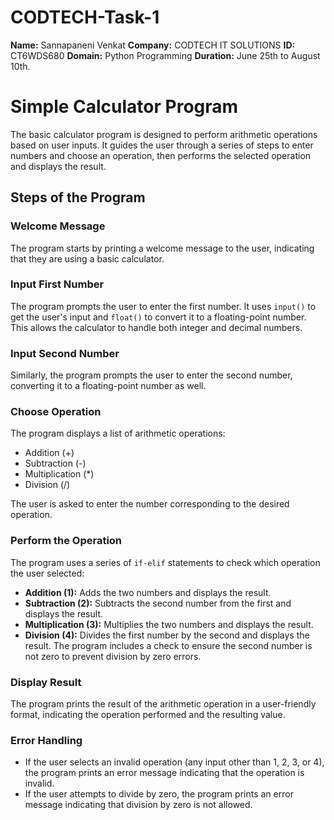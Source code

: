 # CODTECH-Task-1

**Name:** Sannapaneni Venkat
**Company:** CODTECH IT SOLUTIONS
**ID:** CT6WDS680
**Domain:** Python Programming
**Duration:** June 25th to August 10th.

# Simple Calculator Program 

The basic calculator program is designed to perform arithmetic operations based on user inputs. It guides the user through a series of steps to enter numbers and choose an operation, then performs the selected operation and displays the result.

## Steps of the Program

### Welcome Message
The program starts by printing a welcome message to the user, indicating that they are using a basic calculator.

### Input First Number
The program prompts the user to enter the first number. It uses `input()` to get the user's input and `float()` to convert it to a floating-point number. This allows the calculator to handle both integer and decimal numbers.

### Input Second Number
Similarly, the program prompts the user to enter the second number, converting it to a floating-point number as well.

### Choose Operation
The program displays a list of arithmetic operations:

- Addition (+)
- Subtraction (-)
- Multiplication (*)
- Division (/)

The user is asked to enter the number corresponding to the desired operation.

### Perform the Operation
The program uses a series of `if-elif` statements to check which operation the user selected:

- **Addition (1):** Adds the two numbers and displays the result.
- **Subtraction (2):** Subtracts the second number from the first and displays the result.
- **Multiplication (3):** Multiplies the two numbers and displays the result.
- **Division (4):** Divides the first number by the second and displays the result. The program includes a check to ensure the second number is not zero to prevent division by zero errors.

### Display Result
The program prints the result of the arithmetic operation in a user-friendly format, indicating the operation performed and the resulting value.

### Error Handling
- If the user selects an invalid operation (any input other than 1, 2, 3, or 4), the program prints an error message indicating that the operation is invalid.
- If the user attempts to divide by zero, the program prints an error message indicating that division by zero is not allowed.
